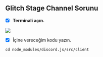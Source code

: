 ## Glitch Stage Channel Sorunu
- [x] **Terminali açın.**

![](https://i.imgur.com/ArKO9Eq.png)

- [x] İçine vereceğim kodu yazın.
```console
cd node_modules/discord.js/src/client
```
